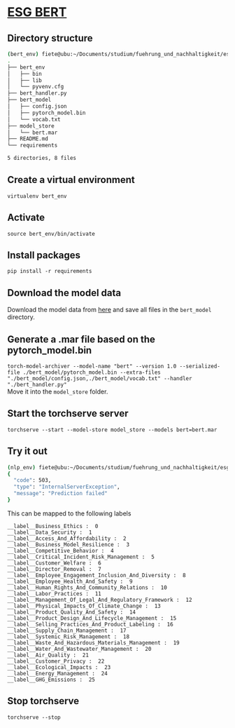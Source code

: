 # [ESG BERT](https://github.com/mukut03/ESG-BERT)

## Directory structure
``` bash
(bert_env) fiete@ubu:~/Documents/studium/fuehrung_und_nachhaltigkeit/esg_bert$ tree -L 2
.
├── bert_env
│   ├── bin
│   ├── lib
│   └── pyvenv.cfg
├── bert_handler.py
├── bert_model
│   ├── config.json
│   ├── pytorch_model.bin
│   └── vocab.txt
├── model_store
│   └── bert.mar
├── README.md
└── requirements

5 directories, 8 files
```

## Create a virtual environment
`virtualenv bert_env`

## Activate
`source bert_env/bin/activate`

## Install packages
`pip install -r requirements`

## Download the model data
Download the model data from [here](https://drive.google.com/drive/folders/1Qz4HP3xkjLfJ6DGCFNeJ7GmcPq65_HVe) and save all files in the `bert_model` directory.

## Generate a .mar file based on the pytorch_model.bin
`torch-model-archiver --model-name "bert" --version 1.0 --serialized-file ./bert_model/pytorch_model.bin --extra-files "./bert_model/config.json,./bert_model/vocab.txt" --handler "./bert_handler.py"`  
Move it into the `model_store` folder.

## Start the torchserve server
`torchserve --start --model-store model_store --models bert=bert.mar`

## Try it out
``` bash
(nlp_env) fiete@ubu:~/Documents/studium/fuehrung_und_nachhaltigkeit/esg_bert$ curl -X POST http://127.0.0.1:8080/predictions/bert -T input_files/deutsche-boerse.txt
{
  "code": 503,
  "type": "InternalServerException",
  "message": "Prediction failed"
}
```
This can be mapped to the following labels
```
__label__Business_Ethics :  0
__label__Data_Security :  1
__label__Access_And_Affordability :  2
__label__Business_Model_Resilience :  3
__label__Competitive_Behavior :  4
__label__Critical_Incident_Risk_Management :  5
__label__Customer_Welfare :  6
__label__Director_Removal :  7
__label__Employee_Engagement_Inclusion_And_Diversity :  8
__label__Employee_Health_And_Safety :  9
__label__Human_Rights_And_Community_Relations :  10
__label__Labor_Practices :  11
__label__Management_Of_Legal_And_Regulatory_Framework :  12
__label__Physical_Impacts_Of_Climate_Change :  13
__label__Product_Quality_And_Safety :  14
__label__Product_Design_And_Lifecycle_Management :  15
__label__Selling_Practices_And_Product_Labeling :  16
__label__Supply_Chain_Management :  17
__label__Systemic_Risk_Management :  18
__label__Waste_And_Hazardous_Materials_Management :  19
__label__Water_And_Wastewater_Management :  20
__label__Air_Quality :  21
__label__Customer_Privacy :  22
__label__Ecological_Impacts :  23
__label__Energy_Management :  24
__label__GHG_Emissions :  25
```

## Stop torchserve
`torchserve --stop`